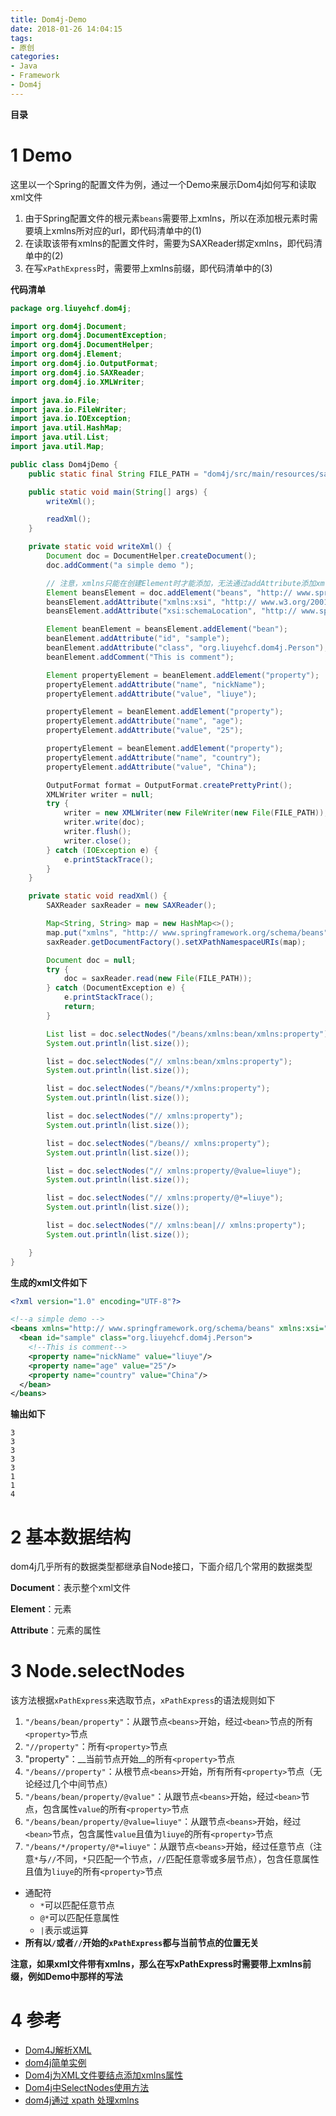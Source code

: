 ```yaml
---
title: Dom4j-Demo
date: 2018-01-26 14:04:15
tags: 
- 原创
categories: 
- Java
- Framework
- Dom4j
---
```


__目录__

<!-- toc -->
<!--more-->

# 1 Demo

这里以一个Spring的配置文件为例，通过一个Demo来展示Dom4j如何写和读取xml文件

1. 由于Spring配置文件的根元素`beans`需要带上xmlns，所以在添加根元素时需要填上xmlns所对应的url，即代码清单中的(1)
1. 在读取该带有xmlns的配置文件时，需要为SAXReader绑定xmlns，即代码清单中的(2)
1. 在写`xPathExpress`时，需要带上xmlns前缀，即代码清单中的(3)

__代码清单__

```Java
package org.liuyehcf.dom4j;

import org.dom4j.Document;
import org.dom4j.DocumentException;
import org.dom4j.DocumentHelper;
import org.dom4j.Element;
import org.dom4j.io.OutputFormat;
import org.dom4j.io.SAXReader;
import org.dom4j.io.XMLWriter;

import java.io.File;
import java.io.FileWriter;
import java.io.IOException;
import java.util.HashMap;
import java.util.List;
import java.util.Map;

public class Dom4jDemo {
    public static final String FILE_PATH = "dom4j/src/main/resources/sample.xml";

    public static void main(String[] args) {
        writeXml();

        readXml();
    }

    private static void writeXml() {
        Document doc = DocumentHelper.createDocument();
        doc.addComment("a simple demo ");

        // 注意，xmlns只能在创建Element时才能添加，无法通过addAttribute添加xmlns属性
        Element beansElement = doc.addElement("beans", "http:// www.springframework.org/schema/beans");
        beansElement.addAttribute("xmlns:xsi", "http:// www.w3.org/2001/XMLSchema-instance");
        beansElement.addAttribute("xsi:schemaLocation", "http:// www.springframework.org/schema/beans http:// www.springframework.org/schema/beans/spring-beans.xsd");

        Element beanElement = beansElement.addElement("bean");
        beanElement.addAttribute("id", "sample");
        beanElement.addAttribute("class", "org.liuyehcf.dom4j.Person");
        beanElement.addComment("This is comment");

        Element propertyElement = beanElement.addElement("property");
        propertyElement.addAttribute("name", "nickName");
        propertyElement.addAttribute("value", "liuye");

        propertyElement = beanElement.addElement("property");
        propertyElement.addAttribute("name", "age");
        propertyElement.addAttribute("value", "25");

        propertyElement = beanElement.addElement("property");
        propertyElement.addAttribute("name", "country");
        propertyElement.addAttribute("value", "China");

        OutputFormat format = OutputFormat.createPrettyPrint();
        XMLWriter writer = null;
        try {
            writer = new XMLWriter(new FileWriter(new File(FILE_PATH)), format);
            writer.write(doc);
            writer.flush();
            writer.close();
        } catch (IOException e) {
            e.printStackTrace();
        }
    }

    private static void readXml() {
        SAXReader saxReader = new SAXReader();

        Map<String, String> map = new HashMap<>();
        map.put("xmlns", "http:// www.springframework.org/schema/beans");
        saxReader.getDocumentFactory().setXPathNamespaceURIs(map);

        Document doc = null;
        try {
            doc = saxReader.read(new File(FILE_PATH));
        } catch (DocumentException e) {
            e.printStackTrace();
            return;
        }

        List list = doc.selectNodes("/beans/xmlns:bean/xmlns:property");
        System.out.println(list.size());

        list = doc.selectNodes("// xmlns:bean/xmlns:property");
        System.out.println(list.size());

        list = doc.selectNodes("/beans/*/xmlns:property");
        System.out.println(list.size());

        list = doc.selectNodes("// xmlns:property");
        System.out.println(list.size());

        list = doc.selectNodes("/beans// xmlns:property");
        System.out.println(list.size());

        list = doc.selectNodes("// xmlns:property/@value=liuye");
        System.out.println(list.size());

        list = doc.selectNodes("// xmlns:property/@*=liuye");
        System.out.println(list.size());

        list = doc.selectNodes("// xmlns:bean|// xmlns:property");
        System.out.println(list.size());

    }
}
```

__生成的xml文件如下__

```xml
<?xml version="1.0" encoding="UTF-8"?>

<!--a simple demo -->
<beans xmlns="http:// www.springframework.org/schema/beans" xmlns:xsi="http:// www.w3.org/2001/XMLSchema-instance" xsi:schemaLocation="http:// www.springframework.org/schema/beans http:// www.springframework.org/schema/beans/spring-beans.xsd">
  <bean id="sample" class="org.liuyehcf.dom4j.Person">
    <!--This is comment-->
    <property name="nickName" value="liuye"/>
    <property name="age" value="25"/>
    <property name="country" value="China"/>
  </bean>
</beans>

```

__输出如下__

```
3
3
3
3
3
1
1
4
```

# 2 基本数据结构

dom4j几乎所有的数据类型都继承自Node接口，下面介绍几个常用的数据类型

__Document__：表示整个xml文件

__Element__：元素

__Attribute__：元素的属性

# 3 Node.selectNodes

该方法根据`xPathExpress`来选取节点，`xPathExpress`的语法规则如下

1. `"/beans/bean/property"`：从跟节点`<beans>`开始，经过`<bean>`节点的所有`<property>`节点
1. `"//property"`：所有`<property>`节点
1. "property"：__当前节点开始__的所有`<property>`节点
1. `"/beans//property"`：从根节点`<beans>`开始，所有所有`<property>`节点（无论经过几个中间节点）
1. `"/beans/bean/property/@value"`：从跟节点`<beans>`开始，经过`<bean>`节点，包含属性`value`的所有`<property>`节点
1. `"/beans/bean/property/@value=liuye"`：从跟节点`<beans>`开始，经过`<bean>`节点，包含属性`value`且值为`liuye`的所有`<property>`节点
1. `"/beans/*/property/@*=liuye"`：从跟节点`<beans>`开始，经过任意节点（注意`*`与`//`不同，`*`只匹配一个节点，`//`匹配任意零或多层节点），包含任意属性且值为`liuye`的所有`<property>`节点
* 通配符
    * `*`可以匹配任意节点
    * `@*`可以匹配任意属性
    * `|`表示或运算
* __所有以`/`或者`//`开始的`xPathExpress`都与当前节点的位置无关__

__注意，如果xml文件带有xmlns，那么在写xPathExpress时需要带上xmlns前缀，例如Demo中那样的写法__

# 4 参考

* [Dom4J解析XML](https://www.jianshu.com/p/53ee5835d997)
* [dom4j简单实例](https://www.cnblogs.com/ikuman/archive/2012/12/04/2800872.html)
* [Dom4j为XML文件要结点添加xmlns属性](http://blog.csdn.net/larry_lv/article/details/6613379)
* [Dom4j中SelectNodes使用方法](http://blog.csdn.net/hekaihaw/article/details/54376656)
* [dom4j通过 xpath 处理xmlns](https://www.cnblogs.com/zxcgy/p/6697557.html)

